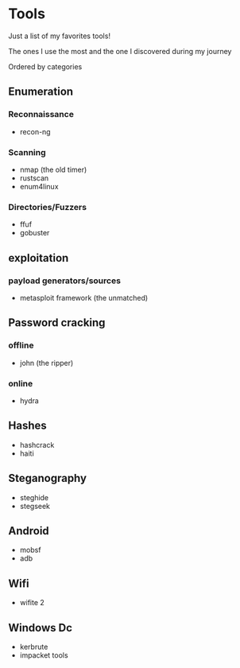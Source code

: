 # Tools

Just a list of my favorites tools!

The ones I use the most and the one I discovered during my journey

Ordered by categories

## Enumeration

### Reconnaissance

- recon-ng

### Scanning

- nmap (the old timer)
- rustscan
- enum4linux

### Directories/Fuzzers

- ffuf
- gobuster

## exploitation

### payload generators/sources

- metasploit framework (the unmatched)

## Password cracking

### offline

- john (the ripper)

### online

- hydra

## Hashes

- hashcrack
- haiti

## Steganography

- steghide
- stegseek

## Android

- mobsf
- adb

## Wifi

- wifite 2

## Windows Dc

- kerbrute
- impacket tools
